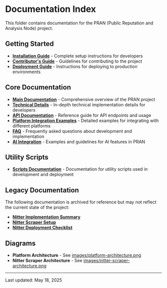 # Documentation Index

This folder contains documentation for the PRAN (Public Reputation and Analysis Node) project.

## Getting Started

- [**Installation Guide**](./installation-guide.md) - Complete setup instructions for developers
- [**Contributor's Guide**](./contributors-guide.md) - Guidelines for contributing to the project
- [**Deployment Guide**](./deployment-guide.md) - Instructions for deploying to production environments

## Core Documentation

- [**Main Documentation**](./README.md) - Comprehensive overview of the PRAN project
- [**Technical Details**](./technical-details.md) - In-depth technical implementation details for developers
- [**API Documentation**](./api-documentation.md) - Reference guide for API endpoints and usage
- [**Platform Integration Examples**](./platform-integration-examples.md) - Detailed examples for integrating with different platforms
- [**FAQ**](./faq.md) - Frequently asked questions about development and implementation
- [**AI Integration**](./ai-integration.md) - Examples and guidelines for AI features in PRAN

## Utility Scripts

- [**Scripts Documentation**](../scripts/README.md) - Documentation for utility scripts used in development and deployment

## Legacy Documentation

The following documentation is archived for reference but may not reflect the current state of the project:

- [**Nitter Implementation Summary**](./archive/nitter-implementation-summary.md)
- [**Nitter Scraper Setup**](./archive/nitter-scraper-setup.md)
- [**Nitter Deployment Checklist**](./archive/nitter-deployment-checklist.md)

## Diagrams

- **Platform Architecture** - See [images/platform-architecture.png](../public/images/platform-architecture.png)
- **Nitter Scraper Architecture** - See [images/nitter-scraper-architecture.png](../public/images/nitter-scraper-architecture.png)

---

Last updated: May 18, 2025